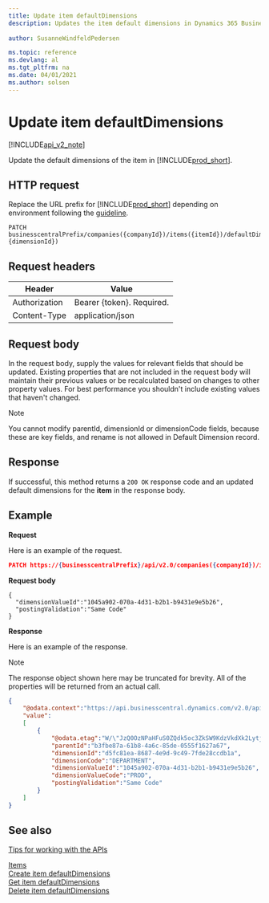 ```yaml
---
title: Update item defaultDimensions  
description: Updates the item default dimensions in Dynamics 365 Business Central.
 
author: SusanneWindfeldPedersen

ms.topic: reference
ms.devlang: al
ms.tgt_pltfrm: na
ms.date: 04/01/2021
ms.author: solsen
---
```


# Update item defaultDimensions

[!INCLUDE[api_v2_note](../../../includes/api_v2_note.md)]

Update the default dimensions of the item in [!INCLUDE[prod_short](../../../includes/prod_short.md)].


## HTTP request
Replace the URL prefix for [!INCLUDE[prod_short](../../../includes/prod_short.md)] depending on environment following the [guideline](../../v2.0/endpoints-apis-for-dynamics.md).
```
PATCH businesscentralPrefix/companies({companyId})/items({itemId})/defaultDimensions({itemId},{dimensionId})
```

## Request headers

|Header        |Value                    |
|--------------|-------------------------|
|Authorization |Bearer {token}. Required.|
|Content-Type  |application/json         |

## Request body
In the request body, supply the values for relevant fields that should be updated. Existing properties that are not included in the request body will maintain their previous values or be recalculated based on changes to other property values. For best performance you shouldn't include existing values that haven't changed.

> [!NOTE]  
> You cannot modify parentId, dimensionId or dimensionCode fields, because these are key fields, and rename is not allowed in Default Dimension record.

## Response
If successful, this method returns a `200 OK` response code and an updated default dimensions for the **item** in the response body. 

## Example

**Request**

Here is an example of the request.

```json
PATCH https://{businesscentralPrefix}/api/v2.0/companies({companyId})/items({itemId})/defaultDimensions({itemId},{dimensionId})
```

**Request body**

```
{
  "dimensionValueId":"1045a902-070a-4d31-b2b1-b9431e9e5b26",
  "postingValidation":"Same Code"
}
```

**Response**

Here is an example of the response. 

> [!NOTE]  
>   The response object shown here may be truncated for brevity. All of the properties will be returned from an actual call.

```json
{
    "@odata.context":"https://api.businesscentral.dynamics.com/v2.0/api/v2.0/$metadata#companies(5106c77d-af37-4e2d-bb88-45d87aba1033)/items(b3fbe87a-61b8-4a6c-85de-0555f1627a67)/defaultDimensions",
    "value":
    [
        {
            "@odata.etag":"W/\"JzQ0OzNPaHFuS0ZQdk5oc3ZkSW9KdzVkdXk2LytjcmNqeHJJOU05SjZ1aFBYVjQ9MTswMDsn\"",
            "parentId":"b3fbe87a-61b8-4a6c-85de-0555f1627a67",
            "dimensionId":"d5fc81ea-8687-4e9d-9c49-7fde28ccdb1a",
            "dimensionCode":"DEPARTMENT",
            "dimensionValueId":"1045a902-070a-4d31-b2b1-b9431e9e5b26",
            "dimensionValueCode":"PROD",
            "postingValidation":"Same Code"
        }
    ]
}
```

## See also
[Tips for working with the APIs](../../../developer/devenv-connect-apps-tips.md)  

[Items](../resources/dynamics_item.md)  
[Create item defaultDimensions](dynamics_item_create_defaultdimensions.md)  
[Get item defaultDimensions](dynamics_item_get_defaultdimensions.md)  
[Delete item defaultDimensions](dynamics_item_delete_defaultdimensions.md)  